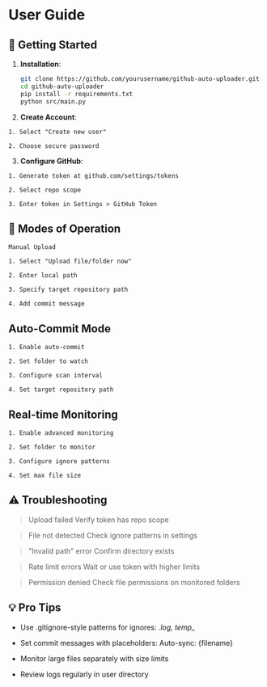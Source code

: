 # User Guide

## 🚀 Getting Started

1. **Installation**:
   ```bash
   git clone https://github.com/yourusername/github-auto-uploader.git
   cd github-auto-uploader
   pip install -r requirements.txt
   python src/main.py
   ```

2. **Create Account**:

  ```
  1. Select "Create new user"

  2. Choose secure password
```


3. **Configure GitHub**:

```
1. Generate token at github.com/settings/tokens

2. Select repo scope

3. Enter token in Settings > GitHub Token

```

## 🔄 Modes of Operation

`Manual Upload`

    1. Select "Upload file/folder now"

    2. Enter local path

    3. Specify target repository path

    4. Add commit message

## Auto-Commit Mode

    1. Enable auto-commit

    2. Set folder to watch

    3. Configure scan interval

    4. Set target repository path

## Real-time Monitoring

    1. Enable advanced monitoring

    2. Set folder to monitor

    3. Configure ignore patterns

    4. Set max file size

## ⚠️ Troubleshooting

> Upload failed	Verify token has repo scope

> File not detected	Check ignore patterns in settings

> "Invalid path" error	Confirm directory exists

> Rate limit errors	Wait or use token with higher limits

> Permission denied	Check file permissions on monitored folders

## 💡 Pro Tips

- Use .gitignore-style patterns for ignores: *.log, temp_*

- Set commit messages with placeholders: Auto-sync: {filename}

- Monitor large files separately with size limits

- Review logs regularly in user directory
